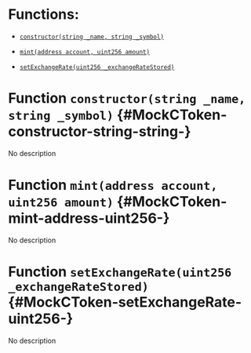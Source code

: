# Functions:

- [`constructor(string _name, string _symbol)`](#MockCToken-constructor-string-string-)

- [`mint(address account, uint256 amount)`](#MockCToken-mint-address-uint256-)

- [`setExchangeRate(uint256 _exchangeRateStored)`](#MockCToken-setExchangeRate-uint256-)

# Function `constructor(string _name, string _symbol)` {#MockCToken-constructor-string-string-}

No description

# Function `mint(address account, uint256 amount)` {#MockCToken-mint-address-uint256-}

No description

# Function `setExchangeRate(uint256 _exchangeRateStored)` {#MockCToken-setExchangeRate-uint256-}

No description
